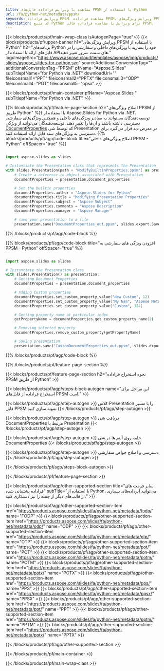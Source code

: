 ```yaml
---
title: مشاهده یا ویرایش فراداده فایل‌های PPSM با استفاده از Python
url: /fa/python-net/metadata/ppsm/
keywords: ویرایش فراداده PPSM، مشاهده فراداده PPSM، ویرایش ویژگی‌های PPSM، مشاهده ویژگی‌های PPSM
description: کد منبع Python برای ویرایش یا مشاهده فراداده قالب PPSM.
---
```


{{< blocks/products/pf/main-wrap-class isAutogenPage="true">}}
{{< blocks/products/pf/upper-banner h1="ویرایش ویژگی‌های PPSM با استفاده از Python" h2="برنامه‌های Python خود را بسازید تا ویژگی‌های داخلی و سفارشی را در فایل‌های ارائه با استفاده از APIهای سمت سرور تغییر دهید." logoImageSrc="https://www.aspose.cloud/templates/aspose/img/products/slides/aspose_slides-for-python.svg" sourceAdditionalConversionTag="" additionalConversionTag="PPSM" pfName="Aspose.Slides" subTitlepfName="for Python via .NET" downloadUrl="" fileiconsmall1="PPT" fileiconsmall2="PPTX" fileiconsmall3="ODP" fileiconsmall4="POT" fileiconsmall5="ppsx" >}}

{{< blocks/products/pf/main-container pfName="Aspose.Slides " subTitlepfName="for Python via .NET" >}}

{{% blocks/products/pf/feature-page-section  h2="اصلاح ویژگی‌های PPSM از طریق Python" %}}
با استفاده از Aspose.Slides for Python via .NET، توسعه‌دهندگان می‌توانند به مقادیر ویژگی‌های داخلی و همچنین ویژگی‌های سفارشی دسترسی داشته باشند و آن‌ها را تغییر دهند. توسعه‌دهندگان می‌توانند از ویژگی [DocumentProperties](https://reference.aspose.com/slides/python-net/aspose.slides/documentproperties/) که توسط شی Presentation در معرض دید قرار می‌گیرد برای دسترسی به ویژگی‌های سند فایل ارائه استفاده کنند.
{{% blocks/products/pf/agp/code-block title="اصلاح ویژگی‌های داخلی PPSM - Python" offSpacer="true" %}}

```py

import aspose.slides as slides

# Instantiate the Presentation class that represents the Presentation
with slides.Presentation(path + "ModifyBuiltinProperties.ppsm") as presentation:
    # Create a reference to object associated with Presentation
    documentProperties = presentation.document_properties

    # Set the builtin properties
    documentProperties.author = "Aspose.Slides for Python"
    documentProperties.title = "Modifying Presentation Properties"
    documentProperties.subject = "Aspose Subject"
    documentProperties.comments = "Aspose Description"
    documentProperties.manager = "Aspose Manager"

    # save your presentation to a file
    presentation.save("DocumentProperties_out.ppsm", slides.export.SaveFormat.PPSM)
```

{{% /blocks/products/pf/agp/code-block %}}

{{% blocks/products/pf/agp/code-block title="افزودن ویژگی های سفارشی به PPSM - Python" offSpacer="true" %}}

```py

import aspose.slides as slides

# Instantiate the Presentation class
with slides.Presentation() as presentation:
    # Getting Document Properties
    documentProperties = presentation.document_properties

    # Adding Custom properties
    documentProperties.set_custom_property_value("New Custom", 12)
    documentProperties.set_custom_property_value("My Nam", "Aspose Metadata Editor")
    documentProperties.set_custom_property_value("Custom", 124)

    # Getting property name at particular index
    getPropertyName = documentProperties.get_custom_property_name(2)

    # Removing selected property
    documentProperties.remove_custom_property(getPropertyName)

    # Saving presentation
    presentation.save("CustomDocumentProperties_out.ppsm", slides.export.SaveFormat.PPSM)
```

{{% /blocks/products/pf/agp/code-block %}}

{{% /blocks/products/pf/feature-page-section %}}

{{< blocks/products/pf/feature-page-section  h2="نحوه استخراج فراداده PPSM از طریق Python" >}}

{{< blocks/products/pf/agp/steps-block-autogen name="این مراحل برای استخراج فراداده از فایل‌های PPSM است." >}}

{{< blocks/products/pf/agp/step-autogen >}}
کلاس Presentation را با مسیر فایل PPSM نمونه سازی کنید
{{< /blocks/products/pf/agp/step-autogen >}}

{{< blocks/products/pf/agp/step-autogen >}}
دریافت شی DocumentProperties مرتبط با Presentation
{{< /blocks/products/pf/agp/step-autogen >}}

{{< blocks/products/pf/agp/step-autogen >}}
حلقه روی آیتم ها در شی DocumentProperties
{{< /blocks/products/pf/agp/step-autogen >}}

{{< blocks/products/pf/agp/step-autogen >}}
دسترسی و اصلاح خواص سفارشی
{{< /blocks/products/pf/agp/step-autogen >}}

{{< /blocks/products/pf/agp/steps-block-autogen >}}

{{< /blocks/products/pf/feature-page-section >}}

{{< blocks/products/pf/agp/other-supported-section title="سایر فرمت های فراداده پشتیبانی شده" subTitle="با استفاده از Python، می‌توانید ابرداده‌های بسیاری از قالب‌های دیگر از جمله را نیز دستکاری کنید." >}}

{{< blocks/products/pf/agp/other-supported-section-item href="https://products.aspose.com/slides/fa/python-net/metadata/fodp/" name="FODP" >}}
{{< blocks/products/pf/agp/other-supported-section-item href="https://products.aspose.com/slides/fa/python-net/metadata/odp/" name="ODP" >}}
{{< blocks/products/pf/agp/other-supported-section-item href="https://products.aspose.com/slides/fa/python-net/metadata/otp/" name="OTP" >}}
{{< blocks/products/pf/agp/other-supported-section-item href="https://products.aspose.com/slides/fa/python-net/metadata/pot/" name="POT" >}}
{{< blocks/products/pf/agp/other-supported-section-item href="https://products.aspose.com/slides/fa/python-net/metadata/potm/" name="POTM" >}}
{{< blocks/products/pf/agp/other-supported-section-item href="https://products.aspose.com/slides/fa/python-net/metadata/potx/" name="POTX" >}}
{{< blocks/products/pf/agp/other-supported-section-item href="https://products.aspose.com/slides/fa/python-net/metadata/pps/" name="PPS" >}}
{{< blocks/products/pf/agp/other-supported-section-item href="https://products.aspose.com/slides/fa/python-net/metadata/ppsx/" name="PPSX" >}}
{{< blocks/products/pf/agp/other-supported-section-item href="https://products.aspose.com/slides/fa/python-net/metadata/ppt/" name="PPT" >}}
{{< blocks/products/pf/agp/other-supported-section-item href="https://products.aspose.com/slides/fa/python-net/metadata/pptm/" name="PPTM" >}}
{{< blocks/products/pf/agp/other-supported-section-item href="https://products.aspose.com/slides/fa/python-net/metadata/pptx/" name="PPTX" >}}


{{< /blocks/products/pf/agp/other-supported-section >}}

{{< /blocks/products/pf/main-container >}}
    
{{< /blocks/products/pf/main-wrap-class >}}
